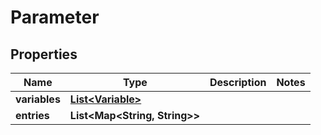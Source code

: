 # Parameter

## Properties

| Name          | Type                                      | Description | Notes |
|---------------|-------------------------------------------|-------------|-------|
| **variables** | [**List&lt;Variable&gt;**](Variable.md)   |             |       |
| **entries**   | **List&lt;Map&lt;String, String&gt;&gt;** |             |       |



